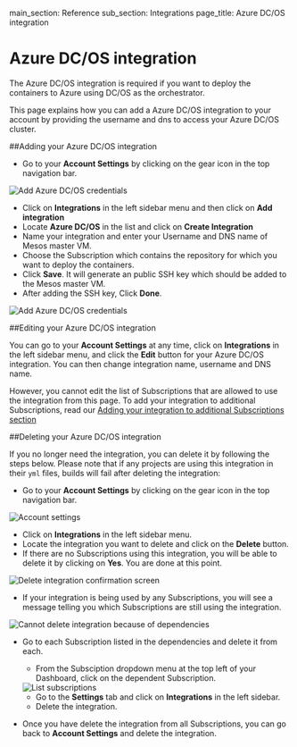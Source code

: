 main_section: Reference
sub_section: Integrations
page_title: Azure DC/OS integration

# Azure DC/OS integration
The Azure DC/OS integration is required if you want to deploy the
containers to Azure using DC/OS as the orchestrator.

This page explains how you can add a Azure DC/OS integration to your
account by providing the username and dns to access your Azure DC/OS cluster.

##Adding your Azure DC/OS integration

-  Go to your **Account Settings** by clicking on the gear icon in the top navigation bar.

<img src="../../images/reference/integrations/account-settings.png" alt="Add Azure DC/OS credentials">

-  Click on **Integrations** in the left sidebar menu and then click on **Add integration**
-  Locate **Azure DC/OS** in the list and click on **Create Integration**
-  Name your integration and enter your Username and DNS name of Mesos master VM.
-  Choose the Subscription which contains the repository for which you want to deploy the containers.
-  Click **Save**. It will generate an public SSH key which should be added to the Mesos master VM.
-  After adding the SSH key, Click **Done**.

<img src="../../images/reference/integrations/azure-dcos-int.png" alt="Add Azure DC/OS credentials">

##Editing your Azure DC/OS integration

You can go to your **Account Settings** at any time, click on **Integrations** in the left sidebar menu, and click the **Edit** button for your Azure DC/OS integration. You can then change integration name, username and DNS name.

However, you cannot edit the list of Subscriptions that are allowed to use the integration from this page. To add your integration to additional Subscriptions, read our [Adding your integration to additional Subscriptions section](integrations-overview/#add-subscriptions)

##Deleting your Azure DC/OS integration

If you no longer need the integration, you can delete it by following the steps below. Please note that if any projects are using this integration in their `yml` files, builds will fail after deleting the integration:

- Go to your **Account Settings** by clicking on the gear icon in the top navigation bar.

<img src="../../images/reference/integrations/account-settings.png" alt="Account settings">

- Click on **Integrations** in the left sidebar menu.
- Locate the integration you want to delete and click on the **Delete** button.
- If there are no Subscriptions using this integration, you will be able to delete it by clicking on **Yes**. You are done at this point.

<img src="../../images/reference/integrations/confirm-delete-integration.png" alt="Delete integration confirmation screen">

- If your integration is being used by any Subscriptions, you will see a message telling you which Subscriptions are still using the integration.

<img src="../../images/reference/integrations/cannot-delete-integration.png" alt="Cannot delete integration because of dependencies">

- Go to each Subscription listed in the dependencies and delete it from each.
    - From the Subsciption dropdown menu at the top left of your Dashboard, click on the dependent Subscription.

    <img src="../../images/reference/integrations/list-subscriptions.png" alt="List subscriptions">

    - Go to the **Settings** tab and click on **Integrations** in the left sidebar.
    - Delete the integration.
- Once you have delete the integration from all Subscriptions, you can go back to **Account Settings** and delete the integration.

